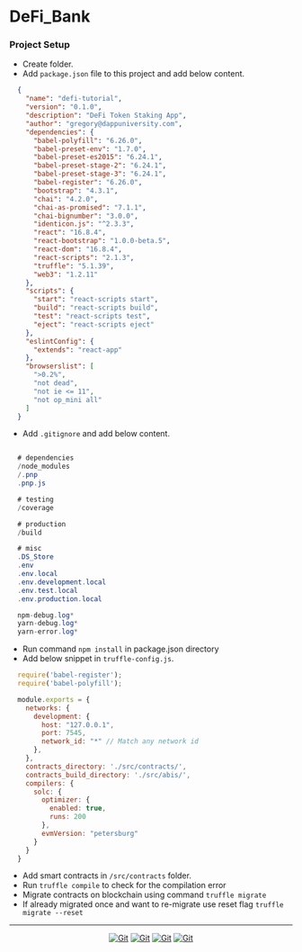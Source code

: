 # DeFi_Bank


### Project Setup

- Create folder.
- Add `package.json` file to this project and add below content.
```json
  {
    "name": "defi-tutorial",
    "version": "0.1.0",
    "description": "DeFi Token Staking App",
    "author": "gregory@dappuniversity.com",
    "dependencies": {
      "babel-polyfill": "6.26.0",
      "babel-preset-env": "1.7.0",
      "babel-preset-es2015": "6.24.1",
      "babel-preset-stage-2": "6.24.1",
      "babel-preset-stage-3": "6.24.1",
      "babel-register": "6.26.0",
      "bootstrap": "4.3.1",
      "chai": "4.2.0",
      "chai-as-promised": "7.1.1",
      "chai-bignumber": "3.0.0",
      "identicon.js": "^2.3.3",
      "react": "16.8.4",
      "react-bootstrap": "1.0.0-beta.5",
      "react-dom": "16.8.4",
      "react-scripts": "2.1.3",
      "truffle": "5.1.39",
      "web3": "1.2.11"
    },
    "scripts": {
      "start": "react-scripts start",
      "build": "react-scripts build",
      "test": "react-scripts test",
      "eject": "react-scripts eject"
    },
    "eslintConfig": {
      "extends": "react-app"
    },
    "browserslist": [
      ">0.2%",
      "not dead",
      "not ie <= 11",
      "not op_mini all"
    ]
  }
  ```
- Add `.gitignore` and add below content.

```ActionScript

  # dependencies
  /node_modules
  /.pnp
  .pnp.js

  # testing
  /coverage

  # production
  /build

  # misc
  .DS_Store
  .env
  .env.local
  .env.development.local
  .env.test.local
  .env.production.local

  npm-debug.log*
  yarn-debug.log*
  yarn-error.log*
```
- Run command `npm install` in package.json directory
- Add below snippet in `truffle-config.js`.
```js
  require('babel-register');
  require('babel-polyfill');

  module.exports = {
    networks: {
      development: {
        host: "127.0.0.1",
        port: 7545,
        network_id: "*" // Match any network id
      },
    },
    contracts_directory: './src/contracts/',
    contracts_build_directory: './src/abis/',
    compilers: {
      solc: {
        optimizer: {
          enabled: true,
          runs: 200
        },
        evmVersion: "petersburg"
      }
    }
  }
```
- Add smart contracts in `/src/contracts` folder.
- Run `truffle compile` to check for the compilation error 
- Migrate contracts on blockchain using command `truffle migrate`
- If already migrated once and want to re-migrate use reset flag `truffle migrate --reset`
<hr>
<p align='center'>
<a href="#"><img alt="Git" src="https://img.shields.io/badge/Solidity-e6e6e6?style=for-the-badge&logo=solidity&logoColor=black"></a>
<a href="#"><img alt="Git" src="https://img.shields.io/badge/Ethereum-3C3C3D?style=for-the-badge&logo=Ethereum&logoColor=white"></a>
<a href="#"><img alt="Git" src="https://img.shields.io/badge/javascript-%23323330.svg?style=for-the-badge&logo=javascript&logoColor=%23F7DF1E"></a>
<a href="#"><img alt="Git" src="https://img.shields.io/badge/React-20232A?style=for-the-badge&logo=react&logoColor=61DAFB"></a>
</p>
